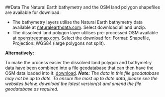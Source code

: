 ##Data
The Natural Earth bathymetry and the OSM land polygon shapefiles are available for download:
- The bathymetry layers utilise the Natural Earth bathymetry data available at [naturalearthdata.com](http://www.naturalearthdata.com/downloads/10m-physical-vectors/10m-bathymetry). Select download all and unzip.
- The dissolved land polygon layer utilises pre-processed OSM available at [openstreetmap.com](http://openstreetmapdata.com/data/land-polygons). Select the download for: Format: Shapefile, Projection: WGS84 (large polygons not split).

**Alternatively:**

To make the process easier the dissolved land polygon and bathymetry data have been combined into a file geodatabase that can then have the OSM data loaded into it: [download](https://www.dropbox.com/s/wnuhvzh54rmey80/OpenStreetMap.gdb.zip?dl=0). _**Note:**_ *The data in this file geodatabase may not be up to date. To ensure the most up to date data, please see the websites below, download the latest version(s) and amend the file geodatabase as required.*
